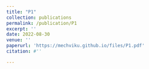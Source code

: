 ```yaml
---
title: "P1"
collection: publications
permalink: /publication/P1
excerpt: ''
date: 2022-08-30
venue: ''
paperurl: 'https://mechviku.github.io/files/P1.pdf'
citation: #''

---
```


[Download paper here]: (https://mechviku.github.io/files/P1.pdf)






